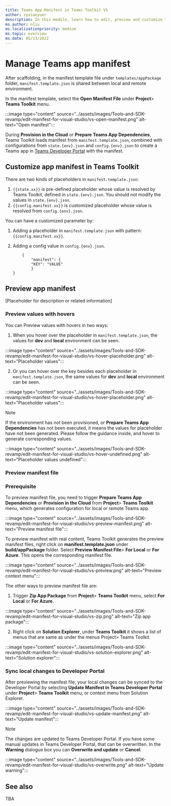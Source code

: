 ```yaml
---
title: Teams App Manifest in Teams Toolkit VS
author: zyxiaoyuer
description: In this module, learn how to edit, preview and customize Teams App Manifest in the different environment for Visual Studio.
ms.author: nliu
ms.localizationpriority: medium
ms.topic: overview
ms.date: 05/13/2022
---
```


# Manage Teams app manifest

After scaffolding, in the manifest template file under `templates/appPackage` folder,
`manifest.template.json` is shared between local and remote environment.

In the manifest template, select the **Open Manifest File** under **Project**> **Teams Toolkit** menu.

:::image type="content" source="../assets/images/Tools-and-SDK-revamp/edit-manifest-for-visual-studio/vs-open-manifest.png" alt-text="Open manifest":::

During **Provision in the Cloud** or **Prepare Teams App Dependencies**, Teams Toolkit loads manifest from `manifest.template.json`, combined with configurations from `state.{env}.json` and `config.{env}.json` to create a Teams app in [Teams Developer Portal](https://dev.teams.microsoft.com/apps) with the manifest.

## Customize app manifest in Teams Toolkit

There are two kinds of placeholders in `manifest.template.json`:

1. `{{state.xx}}` is pre-defined placeholder whose value is resolved by Teams Toolkit, defined in `state.{env}.json`. You should not modify the values in `state.{env}.json`.
2. `{{config.manifest.xx}}` is customized placeholder whose value is resolved from `config.{env}.json`.

You can have a customized parameter by:

1. Adding a placeholder in `manifest.template.json` with pattern: `{{config.manifest.xx}}`.
2. Adding a config value in `config.{env}.json`.

    ```
        {
            "manifest": {
            "KEY": "VALUE"
            }
    }
    ```

## Preview app manifest

[Placeholder for description or related information]

### Preview values with hovers

You can Preview values with hovers in two ways:

1. When you hover over the placeholder in `manifest.template.json`, the values for **dev** and **local** environment can be seen.

:::image type="content" source="../assets/images/Tools-and-SDK-revamp/edit-manifest-for-visual-studio/vs-hover-placeholder.png" alt-text="Placeholder values":::

2. Or you can hover over the key besides each placeholder in `manifest.template.json`, the same values for **dev** and **local** environment can be seen.

:::image type="content" source="../assets/images/Tools-and-SDK-revamp/edit-manifest-for-visual-studio/vs-hover-placeholder.png" alt-text="Placeholder values":::

> [!NOTE]
> If the environment has not been provisioned, or **Prepare Teams App Dependencies** has not been executed, it means the values for placeholder have not been generated. Please follow the guidance inside, and hover to generate corresponding values.

:::image type="content" source="../assets/images/Tools-and-SDK-revamp/edit-manifest-for-visual-studio/vs-hover-undefined.png" alt-text="Placeholder values undefined":::

### Preview manifest file

### Prerequisite

To preview manifest file, you need to trigger **Prepare Teams App Dependencies** or **Provision in the Cloud** from **Project**> **Teams Toolkit** menu, which generates configuration for local or remote Teams app.

:::image type="content" source="../assets/images/Tools-and-SDK-revamp/edit-manifest-for-visual-studio/vs-preview-manifest.png" alt-text="Preview manifest file":::

To preview manifest with real content, Teams Toolkit generates the preview manifest files, right click on **manifest.template.json** under **build/appPackage** folder. Select **Preview Manifest File**> **For Local** or **For Azure**. This opens the corresponding manifest file.

:::image type="content" source="../assets/images/Tools-and-SDK-revamp/edit-manifest-for-visual-studio/vs-preview.png" alt-text="Preview context menu":::

The other ways to preview manifest file are:

1. Trigger **Zip App Package** from **Project**> **Teams Toolkit** menu, select **For Local** or **For Azure**.

:::image type="content" source="../assets/images/Tools-and-SDK-revamp/edit-manifest-for-visual-studio/vs-zip.png" alt-text="Zip app package":::

2. Right click on **Solution Explorer**, under **Teams Toolkit** it shows a list of menus that are same as under the menus Project> Teams Toolkit.

:::image type="content" source="../assets/images/Tools-and-SDK-revamp/edit-manifest-for-visual-studio/vs-solution-explorer.png" alt-text="Solution explorer":::

### Sync local changes to Developer Portal

After previewing the manifest file, your local changes can be synced to the Developer Portal by selecting **Update Manifest in Teams Developer Portal** under **Project**> **Teams Toolkit** menu, or context menu from Solution Explorer.

:::image type="content" source="../assets/images/Tools-and-SDK-revamp/edit-manifest-for-visual-studio/vs-update-manifest.png" alt-text="Update manifest":::

> [!NOTE]
> The changes are updated to Teams Developer Portal. If you have some manual updates in Teams Developer Portal, that can be overwritten. In the **Warning** dialogue box you can **Overwrite and update** or **Cancel**.

:::image type="content" source="../assets/images/Tools-and-SDK-revamp/edit-manifest-for-visual-studio/vs-overwrite.png" alt-text="Update warning":::

## See also

TBA
